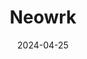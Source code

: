 ---  
layout: startup_page  
title: "Neowrk"  
id: "neowrk.com"  
permalink: "/neowrkneowrk.com04252024/"  
website: "https://www.neowrk.com/"  
funding_round: ""  
funding_amount: "R$10M"  
investors: "Indicator Capital, Daniel Cherman"  
about: "Neowrk develops hardware, software, and AI technology to optimize workspace management. Their plug-and-play solution provides real-time data on space usage, identifying behavioral patterns and optimizing workplace investments. This improves employee experience and company performance through data-driven insights."  
markets: "Real Estate, Workplace Management, AI, IT Services and IT Consulting, Developer APIs, Developer Platform, Management Consulting"  
hq: "Campinas, São Paulo, Brazil"  
founded_year: "2021"  
linkedin: "https://www.linkedin.com/company/neowrk"  
twitter: ""  
instagram: ""  
facebook: "https://www.facebook.com/neowrk/"  
crunchbase: "https://www.crunchbase.com/organization/neowrk"  
pitchbook: ""  

date_display: "25-Apr-2024"  
date: "2024-04-25"

# SEO Optimization  
meta_title: "Neowrk -  Funding (R$10M)"  
meta_description: "Neowrk, Neowrk develops hardware, software, and AI technology to optimize workspace management. Their plug-and-play solution provides real-time data on space ..."  
meta_keywords: "Neowrk, Real Estate, Workplace Management, AI, IT Services and IT Consulting, Developer APIs, Developer Platform, Management Consulting,  funding"  
canonical_url: "https://startup.projectstartups.com/neowrkneowrk.com04252024/"  
---